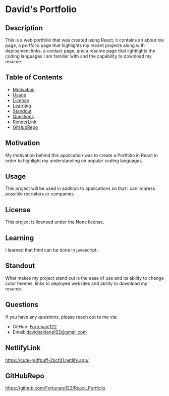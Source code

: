# David's Portfolio 

## Description
This is a web portfolio that was created using React, it contains an about me page, a portfolio page that highlights my recent projects along with deployment links, a contact page, and a resume page that lightlights the coding languages I am familiar with and the capability to download my resume.
## Table of Contents
- [Motivation](#motivation)
- [Usage](#usage)
- [License](#license)
- [Learning](#learning)
- [Standout](#standout)
- [Questions](#questions)
- [RenderLink](#renderlink)
- [GitHubRepo](#githubrepo)

## Motivation
My motivation behind this application was to create a Portfolio in React in order to highlight my understanding on popular coding languages.

## Usage
This project will be used in addition to applications so that I can impress possible recruiters or companies.

## License
This project is licensed under the None license.

## Learning
I learned that html can be done in javascript.

## Standout
What makes my project stand out is the ease of use and its ability to change color themes, links to deployed websites and ability to download my resume.

## Questions
If you have any questions, please reach out to me via:
- GitHub: [Fortunate122](https://github.com/Fortunate122)
- Email: davidsaldana122@gmail.com

## NetlifyLink
https://cute-puffpuff-2bcfd1.netlify.app/

## GitHubRepo
https://github.com/Fortunate122/React_Portfolio
